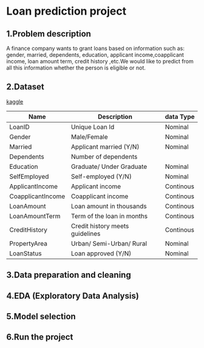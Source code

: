 # Loan prediction project
## 1.Problem description
A finance company wants to grant loans based on information such as: gender, married, dependents, education, applicant income,coapplicant income, loan amount term,
credit history ,etc.We would like to predict from all this information whether the person is eligible or not.
## 2.Dataset 
[kaggle](https://www.kaggle.com/datasets/altruistdelhite04/loan-prediction-problem-dataset/code)

|Name|Description|data Type|
|---|---|---|
LoanID|Unique Loan Id|Nominal|
Gender|Male/Female|Nominal|
Married|Applicant married (Y/N)|Nominal|
Dependents|Number of dependents|
Education|Graduate/ Under Graduate|Nominal|
SelfEmployed|Self-employed (Y/N)|Nominal|
ApplicantIncome|Applicant income|Continous|
CoapplicantIncome|Coapplicant income|Continous|
LoanAmount|Loan amount in thousands|Continous|
LoanAmountTerm|Term of the loan in months|Continous|
CreditHistory|Credit history meets guidelines|Continous|
PropertyArea|Urban/ Semi-Urban/ Rural|Nominal|
LoanStatus|Loan approved (Y/N) |Nominal|

## 3.Data preparation and cleaning

## 4.EDA (Exploratory Data Analysis)
## 5.Model selection
## 6.Run the project
